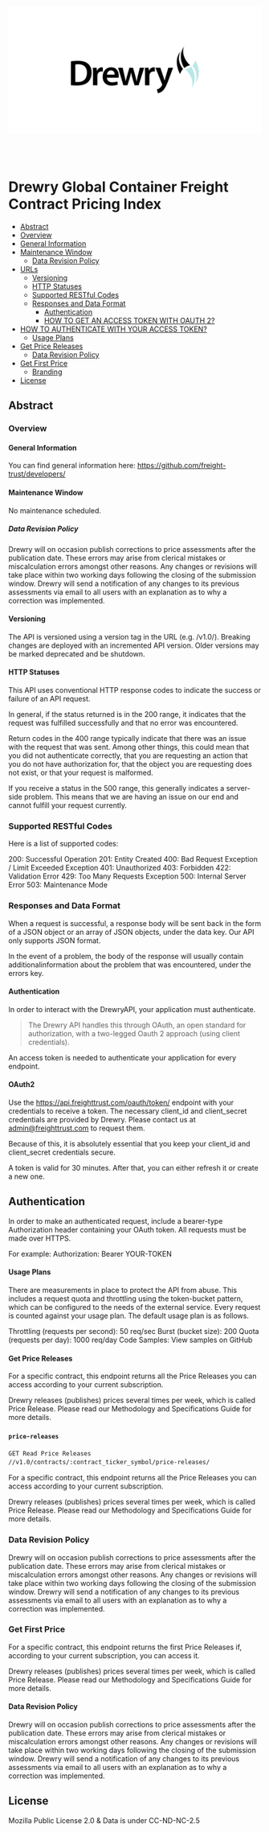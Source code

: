 <!-- COPYRIGHT 2020 - DREWRY SHIPPING CONSULTANTS LTD ALL RIGHTS RESERVED
    -->
<!-- HEADER AREA DEFAULTS  -->
<!-- BANNER IMAGE -->
<p   align="center">

<img src="https://raw.githubusercontent.com/drewry-uk/openapi/master/assets/drewry-banner.png">
</p>
<br>
<br>
<!-- BANNER IMAGE -->
<!-- Badges Start -->
<!-- Badges End -->
<!-- HEADER AREA DEFAULTS END -->

# Drewry Global Container Freight Contract Pricing Index

- [Abstract](#abstract)
- [Overview](#overview)
- [General Information](#general-information)
- [Maintenance Window](#maintenance-window)
  - [Data Revision Policy](#data-revision-policy)
- [URLs](#urls)
  - [Versioning](#versioning)
  - [HTTP Statuses](#http-statuses)
  - [Supported RESTful Codes](#supported-restful-codes)
  - [Responses and Data Format](#responses-and-data-format)
    - [Authentication](#authentication)
    - [HOW TO GET AN ACCESS TOKEN WITH OAUTH 2?](#how-to-get-an-access-token-with-oauth-2-)
- [HOW TO AUTHENTICATE WITH YOUR ACCESS TOKEN?](#how-to-authenticate-with-your-access-token-)
  - [Usage Plans](#usage-plans)
- [Get Price Releases](#get-price-releases)
  - [Data Revision Policy](#data-revision-policy-1)
- [Get First Price](#get-first-price)
  - [Branding](#branding)
- [License](#license)

## Abstract

### Overview

#### General Information

You can find general information here: https://github.com/freight-trust/developers/

#### Maintenance Window

No maintenance scheduled.

##### Data Revision Policy

Drewry will on occasion publish corrections to price assessments after the
publication date. These errors may arise from clerical mistakes or miscalculation
errors amongst other reasons. Any changes or revisions will take place
within two working days following the closing of the submission window. Drewry
will send a notification of any changes to its previous assessments via email to all
users with an explanation as to why a correction was implemented.

#### Versioning

The API is versioned using a version tag in the URL (e.g. /v1.0/). Breaking changes are deployed with an incremented API version. Older versions may be marked deprecated and be shutdown.

#### HTTP Statuses

This API uses conventional HTTP response codes to indicate the success or failure of an API request.

In general, if the status returned is in the 200 range, it indicates that the request was fulfilled successfully and that no error was encountered.

Return codes in the 400 range typically indicate that there was an issue with the request that was sent. Among other things, this could mean that you did not authenticate correctly, that you are requesting an action that you do not have authorization for, that the object you are requesting does not exist, or that your request is malformed.

If you receive a status in the 500 range, this generally indicates a server-side problem. This means that we are having an issue on our end and cannot fulfill your request currently.

### Supported RESTful Codes

Here is a list of supported codes:

200: Successful Operation
201: Entity Created
400: Bad Request Exception / Limit Exceeded Exception
401: Unauthorized
403: Forbidden
422: Validation Error
429: Too Many Requests Exception
500: Internal Server Error
503: Maintenance Mode

### Responses and Data Format

When a request is successful, a response body will be sent back in the form of a JSON object or an array of JSON objects, under the data key. Our API only supports JSON format.

In the event of a problem, the body of the response will usually contain additionalinformation about the problem that was encountered, under the errors key.

#### Authentication

In order to interact with the DrewryAPI, your application must authenticate.

> The Drewry API handles this through OAuth, an open standard for authorization, with a two-legged Oauth 2 approach (using client credentials).

An access token is needed to authenticate your application for every endpoint.

#### OAuth2

Use the https://api.freighttrust.com/oauth/token/ endpoint with your credentials to receive a token. The necessary client_id and client_secret credentials are provided by Drewry. Please contact us at admin@freighttrust.com to request them.

Because of this, it is absolutely essential that you keep your client_id and client_secret credentials secure.

A token is valid for 30 minutes. After that, you can either refresh it or create a new one.

## Authentication

In order to make an authenticated request, include a bearer-type Authorization header containing your OAuth token. All requests must be made over HTTPS.

For example: Authorization: Bearer YOUR-TOKEN

#### Usage Plans

There are measurements in place to protect the API from abuse. This includes a request quota and throttling using the token-bucket pattern, which can be configured to the needs of the external service. Every request is counted against your usage plan. The default usage plan is as follows.

Throttling (requests per second): 50 req/sec
Burst (bucket size): 200
Quota (requests per day): 1000 req/day
Code Samples:
View samples on GitHub

#### Get Price Releases

For a specific contract, this endpoint returns all the Price Releases you can
access according to your current subscription.

Drewry releases (publishes) prices several times per week, which is called
Price Release. Please read our Methodology and Specifications Guide for more details.

#### `price-releases`

```bash
GET Read Price Releases
//v1.0/contracts/:contract_ticker_symbol/price-releases/
```

For a specific contract, this endpoint returns all the Price Releases you can access according to your current subscription.

Drewry releases (publishes) prices several times per week, which is called Price Release. Please read our Methodology and Specifications Guide for more details.

### Data Revision Policy

Drewry will on occasion publish corrections to price assessments after the
publication date. These errors may arise from clerical mistakes or miscalculation
errors amongst other reasons. Any changes or revisions will take place
within two working days following the closing of the submission window. Drewry
will send a notification of any changes to its previous assessments via email to all
users with an explanation as to why a correction was implemented.

### Get First Price

For a specific contract, this endpoint returns the first Price Releases if, according to your current subscription, you can access it.

Drewry releases (publishes) prices several times per week, which is called Price Release. Please read our Methodology and Specifications Guide for more details.

#### Data Revision Policy 

Drewry will on occasion publish corrections to price assessments after the publication date. These errors may arise from clerical mistakes or miscalculation errors amongst other reasons. Any changes or revisions will take place within two working days following the closing of the submission window. Drewry will send a notification of any changes to its previous assessments via email to all users with an explanation as to why a correction was implemented.

## License

Mozilla Public License 2.0 & Data is under CC-ND-NC-2.5
